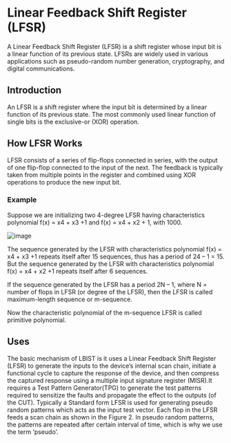 # Linear Feedback Shift Register (LFSR)

A Linear Feedback Shift Register (LFSR) is a shift register whose input bit is a linear function of its previous state. LFSRs are widely used in various applications such as pseudo-random number generation, cryptography, and digital communications.

## Introduction

An LFSR is a shift register where the input bit is determined by a linear function of its previous state. The most commonly used linear function of single bits is the exclusive-or (XOR) operation. 

## How LFSR Works

LFSR consists of a series of flip-flops connected in series, with the output of one flip-flop connected to the input of the next. The feedback is typically taken from multiple points in the register and combined using XOR operations to produce the new input bit.

### Example
Suppose we are initializing two 4-degree LFSR having characteristics polynomial f(x) = x4 + x3 +1 and f(x) = x4 + x2 + 1, with 1000. 

![image](https://github.com/Sohom-Dasgupta/LFSR/assets/133914403/c091fc40-b52a-4f5a-8b2f-307fee25c307)

The sequence generated by the LFSR with characteristics polynomial f(x) = x4 + x3 +1 repeats itself after 15 sequences, thus has a period of 24 – 1 = 15. But the sequence generated by the LFSR with characteristics polynomial f(x) = x4 + x2 +1 repeats itself after 6 sequences.

If the sequence generated by the LFSR has a period 2N – 1, where N = number of flops in LFSR (or degree of the LFSR), then the LFSR is called maximum-length sequence or m-sequence.

Now the characteristic polynomial of the m-sequence LFSR is called primitive polynomial.

## Uses
The basic mechanism of LBIST is it uses a Linear Feedback Shift Register (LFSR) to generate the inputs to the device’s internal scan chain, initiate a functional cycle to capture the response of the device, and then compress the captured response using a multiple input signature register (MISR).It requires a Test Pattern Generator(TPG) to generate the test patterns required to sensitize the faults and propagate the effect to the outputs (of the CUT).  Typically a Standard form LFSR is used for generating pseudo random patterns which acts as the input test vector. Each flop in the LFSR feeds a scan chain as shown in the Figure 2. In pseudo random patterns, the patterns are repeated after certain interval of time, which is why we use the term ‘pseudo’.

